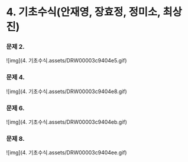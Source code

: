 # 4. 기초수식(안재영, 장효정, 정미소, 최상진)

### 문제 2.

  ![img](4. 기초수식.assets/DRW00003c9404e5.gif)  



### 문제 4.

  ![img](4. 기초수식.assets/DRW00003c9404e8.gif)  



### 문제 6.

  ![img](4. 기초수식.assets/DRW00003c9404eb.gif)  



### 문제 8.

  ![img](4. 기초수식.assets/DRW00003c9404ee.gif)  